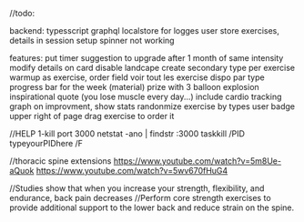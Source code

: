 //todo:

backend:
typesscript
graphql
localstore for logges user
store exercises, details in session
setup spinner not working

features:
put timer
suggestion to upgrade after 1 month of same intensity
modify details on card
disable landcape
create secondary type per exercise
warmup as exercise, order field
voir tout les exercise dispo par type
progress bar for the week (material)
prize with 3 balloon explosion
inspirational quote (you lose muscle every day...)
include cardio tracking
graph on improvment, show stats
randonmize exercise by types
user badge upper right of page
drag exercise to order it



//HELP
1-kill port 3000
netstat -ano | findstr :3000
taskkill /PID typeyourPIDhere /F

//thoracic spine extensions
https://www.youtube.com/watch?v=5m8Ue-aQuok
https://www.youtube.com/watch?v=5wv670fHuG4


 //Studies show that when you increase your strength, flexibility, and endurance, back pain decreases
 //Perform core strength exercises to provide additional support to the lower back and reduce strain on the spine.
